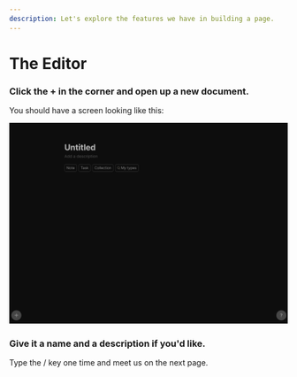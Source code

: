 ```yaml
---
description: Let's explore the features we have in building a page.
---
```


# The Editor

### Click the + in the corner and open up a new document.

You should have a screen looking like this:

![](<../../../.gitbook/assets/image (37).png>)

### Give it a name and a description if you'd like.&#x20;

Type the / key one time and meet us on the next page.
